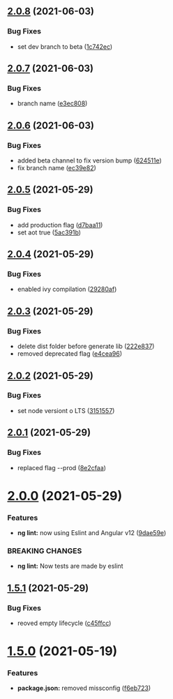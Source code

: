 ## [2.0.8](https://github.com/newaeonweb/ngx-aeon-wrapper/compare/v2.0.7...v2.0.8) (2021-06-03)


### Bug Fixes

* set dev branch to beta ([1c742ec](https://github.com/newaeonweb/ngx-aeon-wrapper/commit/1c742ecb0ab854b10b7d6af31876ef8167460ace))

## [2.0.7](https://github.com/newaeonweb/ngx-aeon-wrapper/compare/v2.0.6...v2.0.7) (2021-06-03)


### Bug Fixes

* branch name ([e3ec808](https://github.com/newaeonweb/ngx-aeon-wrapper/commit/e3ec808dfc03d474cd6f9b8f32361ebbdccc121f))

## [2.0.6](https://github.com/newaeonweb/ngx-aeon-wrapper/compare/v2.0.5...v2.0.6) (2021-06-03)


### Bug Fixes

* added beta channel to fix version bump ([624511e](https://github.com/newaeonweb/ngx-aeon-wrapper/commit/624511e2874471d2c454d2906c2de61692616f32))
* fix branch name ([ec39e82](https://github.com/newaeonweb/ngx-aeon-wrapper/commit/ec39e821bd1b25083681eb68ce9fde2c87118961))

## [2.0.5](https://github.com/newaeonweb/ngx-aeon-wrapper/compare/v2.0.4...v2.0.5) (2021-05-29)


### Bug Fixes

* add production flag ([d7baa11](https://github.com/newaeonweb/ngx-aeon-wrapper/commit/d7baa11e24a4b73b2b13d328972e5e2b0cecda43))
* set aot true ([5ac391b](https://github.com/newaeonweb/ngx-aeon-wrapper/commit/5ac391b0e472ddce6a9fd9aa8aaeacf7c07c985d))

## [2.0.4](https://github.com/newaeonweb/ngx-aeon-wrapper/compare/v2.0.3...v2.0.4) (2021-05-29)


### Bug Fixes

* enabled ivy compilation ([29280af](https://github.com/newaeonweb/ngx-aeon-wrapper/commit/29280af4f0fa5ae6b7340e585a7d89e57cf24690))

## [2.0.3](https://github.com/newaeonweb/ngx-aeon-wrapper/compare/v2.0.2...v2.0.3) (2021-05-29)


### Bug Fixes

* delete dist folder before generate lib ([222e837](https://github.com/newaeonweb/ngx-aeon-wrapper/commit/222e837f2237ad8cf6fa12412aab4ae65e0e9ccc))
* removed deprecated flag ([e4cea96](https://github.com/newaeonweb/ngx-aeon-wrapper/commit/e4cea966b317cdede7c6aab8958d8606562bc195))

## [2.0.2](https://github.com/newaeonweb/ngx-aeon-wrapper/compare/v2.0.1...v2.0.2) (2021-05-29)


### Bug Fixes

* set node versiont o LTS ([3151557](https://github.com/newaeonweb/ngx-aeon-wrapper/commit/3151557963b06b3d3493e177bc89fed2cc52a6ad))

## [2.0.1](https://github.com/newaeonweb/ngx-aeon-wrapper/compare/v2.0.0...v2.0.1) (2021-05-29)


### Bug Fixes

* replaced flag --prod ([8e2cfaa](https://github.com/newaeonweb/ngx-aeon-wrapper/commit/8e2cfaa822f0a413fed4614eeadc9b9a21a45b8c))

# [2.0.0](https://github.com/newaeonweb/ngx-aeon-wrapper/compare/v1.5.1...v2.0.0) (2021-05-29)


### Features

* **ng lint:** now using Eslint and Angular v12 ([9dae59e](https://github.com/newaeonweb/ngx-aeon-wrapper/commit/9dae59e2abc90b90ddfb7334e17d8a5eddbd4669))


### BREAKING CHANGES

* **ng lint:** Now tests are made by eslint

## [1.5.1](https://github.com/newaeonweb/ngx-aeon-wrapper/compare/v1.5.0...v1.5.1) (2021-05-29)


### Bug Fixes

* reoved empty lifecycle ([c45ffcc](https://github.com/newaeonweb/ngx-aeon-wrapper/commit/c45ffcc84218c5012a109d256af2b8b3ee4095d5))

# [1.5.0](https://github.com/newaeonweb/ngx-aeon-wrapper/compare/v1.4.3...v1.5.0) (2021-05-19)


### Features

* **package.json:** removed missconfig ([f6eb723](https://github.com/newaeonweb/ngx-aeon-wrapper/commit/f6eb7236aaa935ad74c2f6e24e650ea34ad83906))
